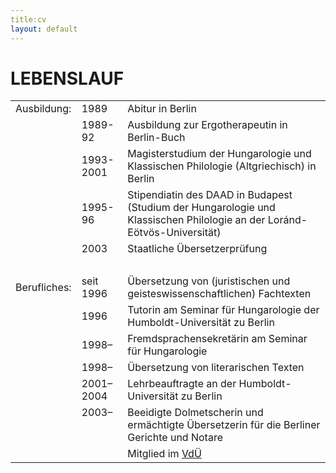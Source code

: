 ```yaml
---
title:cv
layout: default
---
```

<h1>LEBENSLAUF</h1>
<table cellpadding=5 border=0>
<tr><td>Ausbildung:</td><td>1989</td><td>Abitur in Berlin</td></tr>
<tr><td> </td><td>1989-92</td><td>Ausbildung zur Ergotherapeutin in Berlin-Buch</td></tr>
<tr><td> </td><td>1993-2001</td><td>Magisterstudium der Hungarologie und Klassischen Philologie (Altgriechisch) in Berlin</td></tr>
<tr><td> </td><td>1995-96</td><td>Stipendiatin des DAAD in Budapest (Studium der Hungarologie und Klassischen Philologie an der Loránd-Eötvös-Universität)</td></tr>
<tr><td> </td><td>2003</td><td>Staatliche Übersetzerprüfung</td></tr>
<tr><td>&nbsp;</td></tr>
<tr><td>Berufliches:</td><td>seit 1996</td><td>Übersetzung von (juristischen und geisteswissenschaftlichen) Fachtexten</td></tr>
<tr><td> </td><td>1996</td><td>Tutorin am Seminar für Hungarologie der Humboldt-Universität zu Berlin</td></tr>
<tr><td> </td><td>1998–</td><td>Fremdsprachensekretärin am Seminar für Hungarologie</td></tr>
<tr><td> </td><td>1998–</td><td>Übersetzung von literarischen Texten</td></tr>
<tr><td> </td><td>2001–2004</td><td>Lehrbeauftragte an der Humboldt-Universität zu Berlin</td></tr>
<tr><td>&nbsp;</td><td style="vertical-align:top;">2003–</td><td>Beeidigte Dolmetscherin und ermächtigte Übersetzerin für die Berliner Gerichte und Notare</td>   
<tr><td>&nbsp;</td><td>&nbsp;</td><td>Mitglied im <a href="https://literaturuebersetzer.de/">VdÜ</a></td></tr>
 </table>
